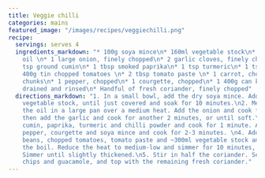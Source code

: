 ```yaml
---
title: Veggie chilli
categories: mains
featured_image: "/images/recipes/veggiechilli.png"
recipe:
  servings: serves 4
  ingredients_markdown: "* 100g soya mince\n* 160ml vegetable stock\n* 1 tbsp vegetable
    oil \n* 1 large onion, finely chopped\n* 2 garlic cloves, finely chopped\n* 1
    tsp ground cumin\n* 1 tbsp smoked paprika\n* 1 tsp turmeric\n* 1 tsp chilli powder\n*
    400g tin chopped tomatoes \n* 2 tbsp tomato paste \n* 1 carrot, chopped into small
    chunks\n* 1 pepper, chopped\n* 1 courgette, chopped\n* 1 400g can kidney beans,
    drained and rinsed\n* Handful of fresh coriander, finely chopped"
  directions_markdown: "1. In a small bowl, add the dry soya mince. Add some of the
    vegetable stock, until just covered and soak for 10 minutes.\n2. Meanwhile, heat
    the oil in a large pan over a medium heat. Add the onion and cook for 3 minutes,
    then add the garlic and cook for another 2 minutes, or until soft.\n3. Add the
    cumin, paprika, turmeric and chilli powder and cook for 1 minute. Add the carrot,
    pepper, courgette and soya mince and cook for 2-3 minutes. \n4. Add the kidney
    beans, chopped tomatoes, tomato paste and ~300ml vegetable stock and bring to
    the boil. Reduce the heat to medium-low and simmer for 10 minutes, stirring occasionally.
    Simmer until slightly thickened.\n5. Stir in half the coriander. Serve with tortilla
    chips and guacamole, and top with the remaining fresh coriander."
---
```

